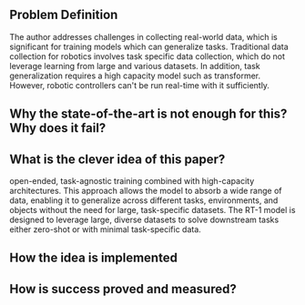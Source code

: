 ## Problem Definition
The author addresses challenges in collecting real-world data, which is significant for training models which can generalize tasks. Traditional data collection for robotics involves task specific data collection, which do not leverage learning from large and various datasets. In addition, task generalization requires a high capacity model such as transformer. However, robotic controllers can't be run real-time with it sufficiently.

## Why the state-of-the-art is not enough for this? Why does it fail?

## What is the clever idea of this paper?
open-ended, task-agnostic training combined with high-capacity architectures. This approach allows the model to absorb a wide range of data, enabling it to generalize across different tasks, environments, and objects without the need for large, task-specific datasets. The RT-1 model is designed to leverage large, diverse datasets to solve downstream tasks either zero-shot or with minimal task-specific data​​.
## How the idea is implemented

##  How is success proved and measured?
